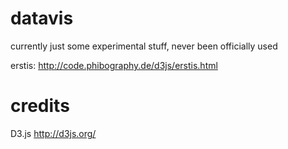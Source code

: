 datavis
=======

currently just some experimental stuff, never been officially used 

erstis: http://code.phibography.de/d3js/erstis.html

credits
=======

D3.js http://d3js.org/